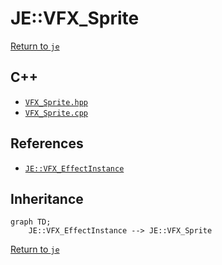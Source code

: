 # JE::VFX_Sprite

[Return to `je`](/docs/je.md)

## C++

- [`VFX_Sprite.hpp`](/src/je/VFX_Sprite.hpp)
- [`VFX_Sprite.cpp`](/src/je/VFX_Sprite.cpp)

## References

- [`JE::VFX_EffectInstance`](/docs/je/VFX_EffectInstance.md)

## Inheritance

```mermaid
graph TD;
    JE::VFX_EffectInstance --> JE::VFX_Sprite
```

[Return to `je`](/docs/je.md)